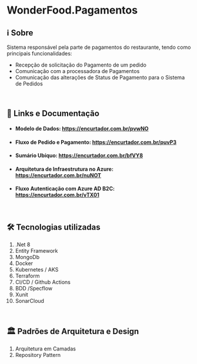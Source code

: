 # WonderFood.Pagamentos

## :information_source: Sobre
Sistema responsável pela parte de pagamentos do restaurante, tendo como principais funcionalidades:
 - Recepção de solicitação do Pagamento de um pedido
- Comunicação com a processadora de Pagamentos
- Comunicação das alterações de Status de Pagamento para o Sistema de Pedidos
<br>

## :scroll: Links e Documentação
- #### Modelo de Dados: https://encurtador.com.br/pvwNO
- #### Fluxo de Pedido e Pagamento: https://encurtador.com.br/puvP3
- #### Sumário Ubíquo: https://encurtador.com.br/bfVY8
- #### Arquitetura de Infraestrutura no Azure: https://encurtador.com.br/nuNOT
- #### Fluxo Autenticação com Azure AD B2C: https://encurtador.com.br/vTX01
<br>

## :hammer_and_wrench:  Tecnologias utilizadas

1. .Net 8
2. Entity Framework
3. MongoDb
4. Docker
5. Kubernetes / AKS
6. Terraform
7. CI/CD / Github Actions
8. BDD /Specflow
9. Xunit
10. SonarCloud
<br>

## :classical_building:  Padrões de Arquitetura e Design

1. Arquitetura em Camadas
4. Repository Pattern
<br>
